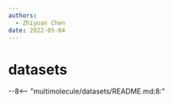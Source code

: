 ```yaml
---
authors:
  - Zhiyuan Chen
date: 2022-05-04
---
```


# datasets

--8<-- "multimolecule/datasets/README.md:8:"

